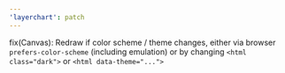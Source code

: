 ```yaml
---
'layerchart': patch
---
```


fix(Canvas): Redraw if color scheme / theme changes, either via browser `prefers-color-scheme` (including emulation) or by changing `<html class="dark">` or `<html data-theme="...">`
